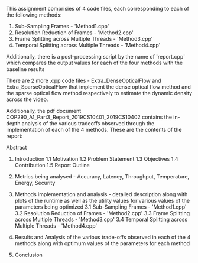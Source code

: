 This assignment comprisies of 4 code files, each corresponding to each of the following methods:

1) Sub-Sampling Frames - 'Method1.cpp'
2) Resolution Reduction of Frames - 'Method2.cpp'
3) Frame Splitting across Multiple Threads - 'Method3.cpp'
4) Temporal Splitting across Multiple Threads - 'Method4.cpp'

Additionally, there is a post-processing script by the name of 'report.cpp' which compares the output values for each of 
the four methods with the baseline results

There are 2 more .cpp code files - Extra_DenseOpticalFlow and Extra_SparseOpticalFlow that implement the 
dense optical flow method and the sparse optical flow method respectively to estimate the dynamic density across the video.

Additionally, the pdf document COP290_A1_Part3_Report_2019CS10401_2019CS10402 contains the in-depth analysis of the 
various tradeoffs observed through the implementation of each of the 4 methods. These are the contents of the report:

Abstract

1. Introduction
1.1 Motivation
1.2 Problem Statement
1.3 Objectives
1.4 Contribution
1.5 Report Outline

2. Metrics being analysed - Accuracy, Latency, Throughput, Temperature, Energy, Security

3. Methods implementation and analysis - detailed description along with plots of the runtime as well as the utility values 
for various values of the parameters being optimized
3.1 Sub-Sampling Frames - 'Method1.cpp'
3.2 Resolution Reduction of Frames - 'Method2.cpp'
3.3 Frame Splitting across Multiple Threads - 'Method3.cpp'
3.4 Temporal Splitting across Multiple Threads - 'Method4.cpp'

4. Results and Analysis of the various trade-offs observed in each of the 4 methods along with optimum values of the 
parameters for each method

5. Conclusion
